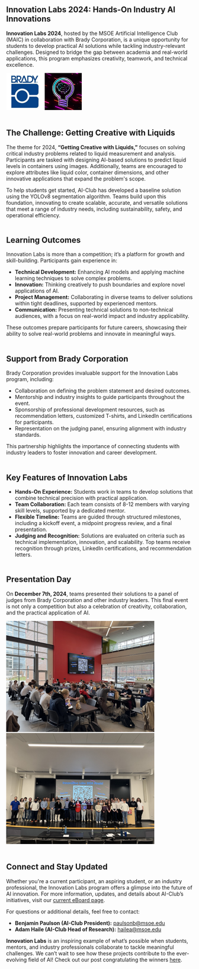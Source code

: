 ## Innovation Labs 2024: Hands-On Industry AI Innovations

**Innovation Labs 2024**, hosted by the MSOE Artificial Intelligence Club (MAIC) in collaboration with Brady Corporation, is a unique opportunity for students to develop practical AI solutions while tackling industry-relevant challenges. Designed to bridge the gap between academia and real-world applications, this program emphasizes creativity, teamwork, and technical excellence.

<img src = '/images/article_content/brady.png' height = 100px>
<img src = '/images/thumbnails/IL_MAIC_Logo_grad.png' height = 100px>
<br/><br/>

## The Challenge: Getting Creative with Liquids
The theme for 2024, **“Getting Creative with Liquids,”** focuses on solving critical industry problems related to liquid measurement and analysis. Participants are tasked with designing AI-based solutions to predict liquid levels in containers using images. Additionally, teams are encouraged to explore attributes like liquid color, container dimensions, and other innovative applications that expand the problem's scope.

To help students get started, AI-Club has developed a baseline solution using the YOLOv8 segmentation algorithm. Teams build upon this foundation, innovating to create scalable, accurate, and versatile solutions that meet a range of industry needs, including sustainability, safety, and operational efficiency.
<br/><br/>

## Learning Outcomes
Innovation Labs is more than a competition; it’s a platform for growth and skill-building. Participants gain experience in:
- **Technical Development:** Enhancing AI models and applying machine learning techniques to solve complex problems.
- **Innovation:** Thinking creatively to push boundaries and explore novel applications of AI.
- **Project Management:** Collaborating in diverse teams to deliver solutions within tight deadlines, supported by experienced mentors.
- **Communication:** Presenting technical solutions to non-technical audiences, with a focus on real-world impact and industry applicability.

These outcomes prepare participants for future careers, showcasing their ability to solve real-world problems and innovate in meaningful ways.
<br/><br/>

## Support from Brady Corporation
Brady Corporation provides invaluable support for the Innovation Labs program, including:
- Collaboration on defining the problem statement and desired outcomes.
- Mentorship and industry insights to guide participants throughout the event.
- Sponsorship of professional development resources, such as recommendation letters, customized T-shirts, and LinkedIn certifications for participants.
- Representation on the judging panel, ensuring alignment with industry standards.

This partnership highlights the importance of connecting students with industry leaders to foster innovation and career development.
<br/><br/>

## Key Features of Innovation Labs
- **Hands-On Experience:** Students work in teams to develop solutions that combine technical precision with practical application.
- **Team Collaboration:** Each team consists of 8-12 members with varying skill levels, supported by a dedicated mentor.
- **Flexible Timeline:** Teams are guided through structured milestones, including a kickoff event, a midpoint progress review, and a final presentation.
- **Judging and Recognition:** Solutions are evaluated on criteria such as technical implementation, innovation, and scalability. Top teams receive recognition through prizes, LinkedIn certifications, and recommendation letters.
<br/><br/>

## Presentation Day
On **December 7th, 2024**, teams presented their solutions to a panel of judges from Brady Corporation and other industry leaders. This final event is not only a competition but also a celebration of creativity, collaboration, and the practical application of AI.

<img src = '/images/article_content/IL_2024_Working.jpeg' height = 300px>
<img src = '/images/article_content/IL_2024_Group.jpeg' height = 300px>
<br/><br/>

## Connect and Stay Updated
Whether you're a current participant, an aspiring student, or an industry professional, the Innovation Labs program offers a glimpse into the future of AI innovation. For more information, updates, and details about AI-Club’s initiatives, visit our [current eBoard page](https://msoe-maic.com/Contact.html).

For questions or additional details, feel free to contact:
- **Benjamin Paulson (AI-Club President):** [paulsonb@msoe.edu](mailto:paulsonb@msoe.edu)
- **Adam Haile (AI-Club Head of Research):** [hailea@msoe.edu](mailto:hailea@msoe.edu)

**Innovation Labs** is an inspiring example of what’s possible when students, mentors, and industry professionals collaborate to tackle meaningful challenges. We can’t wait to see how these projects contribute to the ever-evolving field of AI! Check out our post congratulating the winners [here](https://www.linkedin.com/posts/ben-paulson-179924224_ai-aiinnovation-hackathon-activity-7281745076085518336-K1yN?utm_source=share&utm_medium=member_desktop).